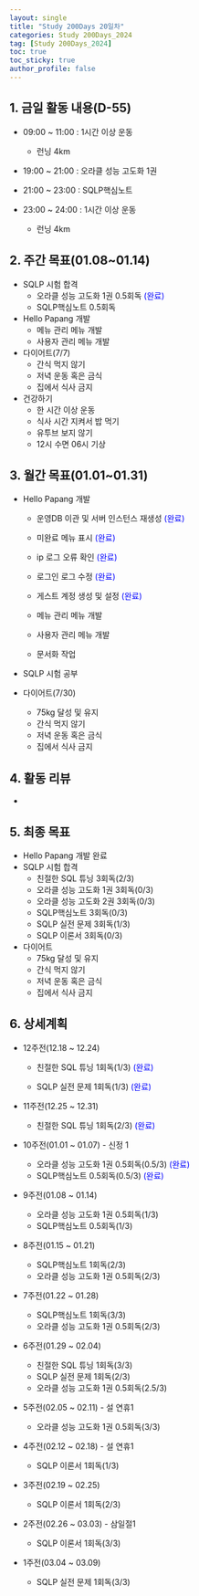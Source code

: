 ```yaml
---
layout: single
title: "Study 200Days 20일차"
categories: Study 200Days_2024
tag: [Study 200Days_2024]
toc: true
toc_sticky: true
author_profile: false
---
```


## 1. 금일 활동 내용(D-55)

* 09:00 ~ 11:00 : 1시간 이상 운동
  * 런닝 4km

* 19:00 ~ 21:00 : 오라클 성능 고도화 1권
* 21:00 ~ 23:00 : SQLP핵심노트
* 23:00 ~ 24:00 : 1시간 이상 운동
  * 런닝 4km



##  2. 주간 목표(01.08~01.14)

* SQLP 시험 합격
  * 오라클 성능 고도화 1권 0.5회독 <span style = "color:blue">(완료)</span>
  * SQLP핵심노트 0.5회독
* Hello Papang 개발
  * 메뉴 관리 메뉴 개발
  * 사용자 관리 메뉴 개발
* 다이어트(7/7)
  * 간식 먹지 않기
  * 저녁 운동 혹은 금식
  * 집에서 식사 금지
* 건강하기
  * 한 시간 이상 운동
  * 식사 시간 지켜서 밥 먹기
  * 유투브 보지 않기
  * 12시 수면 06시 기상



## 3. 월간 목표(01.01~01.31)

* Hello Papang 개발
  * 운영DB 이관 및 서버 인스턴스 재생성 <span style = "color:blue">(완료)</span>

  * 미완료 메뉴 표시 <span style = "color:blue">(완료)</span>
  
  * ip 로그 오류 확인 <span style = "color:blue">(완료)</span>
  * 로그인 로그 수정 <span style = "color:blue">(완료)</span>
  * 게스트 계정 생성 및 설정 <span style = "color:blue">(완료)</span>
  * 메뉴 관리 메뉴 개발
  * 사용자 관리 메뉴 개발
  * 문서화 작업
  
* SQLP 시험 공부

* 다이어트(7/30)
  * 75kg 달성 및 유지
  * 간식 먹지 않기
  * 저녁 운동 혹은 금식
  * 집에서 식사 금지



## 4. 활동 리뷰

* 



## 5. 최종 목표

* Hello Papang 개발 완료
* SQLP 시험 합격
  * 친절한 SQL 튜닝 3회독(2/3)
  * 오라클 성능 고도화 1권 3회독(0/3)
  * 오라클 성능 고도화 2권 3회독(0/3)
  * SQLP핵심노트 3회독(0/3)
  * SQLP 실전 문제 3회독(1/3)
  * SQLP 이론서 3회독(0/3)
* 다이어트
  * 75kg 달성 및 유지
  * 간식 먹지 않기
  * 저녁 운동 혹은 금식
  * 집에서 식사 금지



## 6. 상세계획

* 12주전(12.18 ~ 12.24)
  * 친절한 SQL 튜닝 1회독(1/3) <span style = "color:blue">(완료)</span>

  * SQLP 실전 문제 1회독(1/3) <span style = "color:blue">(완료)</span>
* 11주전(12.25 ~ 12.31)
  * 친절한 SQL 튜닝 1회독(2/3) <span style = "color:blue">(완료)</span>
* 10주전(01.01 ~ 01.07) - 신정 1
  * 오라클 성능 고도화 1권 0.5회독(0.5/3) <span style = "color:blue">(완료)</span>
  * SQLP핵심노트 0.5회독(0.5/3) <span style = "color:blue">(완료)</span>
* 9주전(01.08 ~ 01.14)
  * 오라클 성능 고도화 1권 0.5회독(1/3)
  * SQLP핵심노트 0.5회독(1/3)

* 8주전(01.15 ~ 01.21)

  * SQLP핵심노트 1회독(2/3)
  * 오라클 성능 고도화 1권 0.5회독(2/3)

* 7주전(01.22 ~ 01.28)

  * SQLP핵심노트 1회독(3/3)
  * 오라클 성능 고도화 1권 0.5회독(2/3)

  

* 6주전(01.29 ~ 02.04)

  * 친절한 SQL 튜닝 1회독(3/3)
  * SQLP 실전 문제 1회독(2/3)
  * 오라클 성능 고도화 1권 0.5회독(2.5/3)

* 5주전(02.05 ~ 02.11) - 설 연휴1

  * 오라클 성능 고도화 1권 0.5회독(3/3)

* 4주전(02.12 ~ 02.18) - 설 연휴1

  * SQLP 이론서 1회독(1/3)

* 3주전(02.19 ~ 02.25)

  * SQLP 이론서 1회독(2/3)

* 2주전(02.26 ~ 03.03) - 삼일절1

  * SQLP 이론서 1회독(3/3)

* 1주전(03.04 ~ 03.09)

  * SQLP 실전 문제 1회독(3/3)

  

